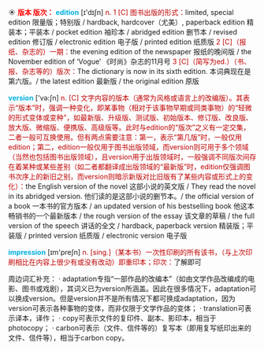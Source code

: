 ☀ <font color="red">**版本 版次：**</font>
<font color="sky blue">**edition**</font> [ɪ'dɪʃn] 
<font color="#c00000">n. 1 [C] 图书出版的形式：</font>limited, special edition 限量版；特别版 / hardback, hardcover（尤美）, paperback edition 精装本；平装本 / pocket edition 袖珍本 / abridged edition 删节本 / revised edition 修订版 / electronic edition 电子版 / printed edition 纸质版 <font color="#c00000">2 [C]（报纸、杂志的）一期：</font>the evening edition of the newspaper 报纸的晚间版 / the November edition of ‘Vogue’ 《时尚》杂志的11月号 <font color="#c00000">3 [C]（简写为ed.）（书、报、杂志等的）版次：</font>The dictionary is now in its sixth edition. 本词典现在是第六版。/ the latest edition 最新版 / the original edition 原版

<font color="sky blue">**version**</font> ['və:ʃn] 
<font color="#c00000">n. [C] 文字内容的版本（通常为风格或语言上的改编版）。其表示“版本”时，强调一种变化，即某事物（相对于该事物早期或同类事物）的“轻微的形式变体或变种”，如最新版、升级版、测试版、初始版本、修订版、改良版、放大版、微缩版、便携版、高级版等。此时与edition的“版次”之义有一定交集，二者一般可互换使用。但有两点需要注意：第一，表示“第几版”时，一般仅用edition；第二，edition一般仅用于图书出版领域，而version则可用于多个领域（当然也包括图书出版领域），且version用于出版领域时，一般强调不同版次间存在着某种或某些差别（如二者都翻译成出版领域的“最新版”时，edition仅强调图书次序上的新旧之别，而version则暗示新版对比旧版有了某些内容或形式上的变化）：</font>the English version of the novel 这部小说的英文版 / They read the novel in its abridged version. 他们读的是这部小说的删节本。/ the official version of a book 一本书的官方版本 / an updated version of his bestselling book 他这本畅销书的一个最新版本 / the rough version of the essay 该文章的草稿 / the full version of the speech 讲话的全文 / hardback, paperback version 精装版；平装版 / printed version 纸质版 / electronic version 电子版

<font color="sky blue">**impression**</font> [ɪm'preʃn] 
<font color="#c00000">n. [sing.]（某本书）一次性印刷的所有该书，（与上次印刷相比在内容上很少有或没有改动）即重印本；印次：</font>了解即可

周边词汇补充：
· adaptation专指“一部作品的改编本”（如由文学作品改编成的电影、图书或戏剧），其词义已为version所涵盖。因此在很多情况下，adaptation可以换成version。但是version并不是所有情况下都可换成adaptation，因为version可表示各种事物的变体，而非仅限于文学作品的变体；
· translation可表示译本，译作；
· copy可表示文件的复印件、副本、影印本，相当于photocopy；
· carbon可表示（文件、信件等的）复写本（即用复写纸印出来的文件、信件等），相当于carbon copy。

